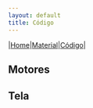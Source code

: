 ```yaml
---
layout: default
title: Código
---
```


|[Home](index.md)|[Material](parts.md)|[Código](code.md)|

## Motores

## Tela
